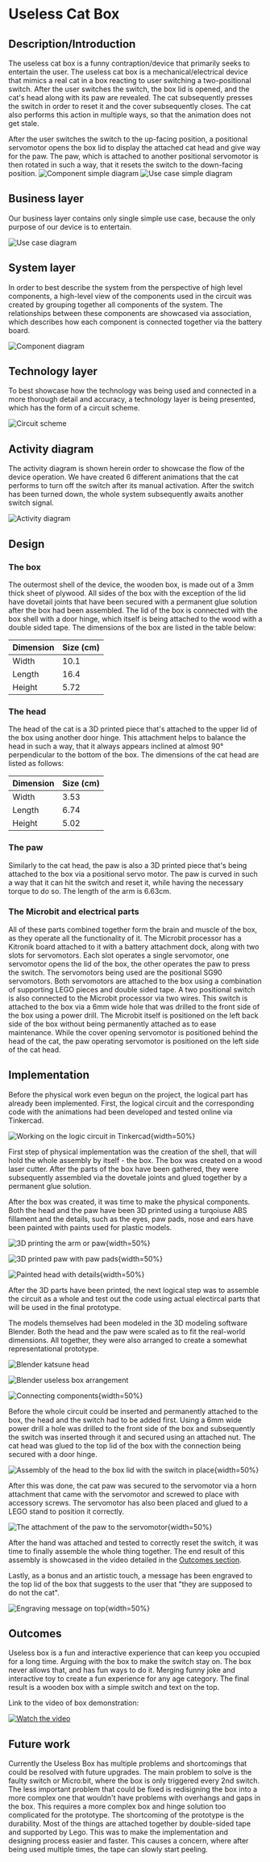 # Useless Cat Box

## Description/Introduction

The useless cat box is a funny contraption/device that primarily seeks to entertain the user. The useless cat box is a mechanical/electrical device that mimics a real cat in a box reacting to user switching a two-positional switch. After the user switches the switch, the box lid is opened, and the cat's head along with its paw are revealed. The cat subsequently presses the switch in order to reset it and the cover subsequently closes. The cat also performs this action in multiple ways, so that the animation does not get stale.

After the user switches the switch to the up-facing position, a positional servomotor opens the box lid to display the attached cat head and give way for the paw. The paw, which is attached to another positional servomotor is then rotated in such a way, that it resets the switch to the down-facing position.
![Component simple diagram](Diagrams/Component_Diagram_nice.png)
![Use case simple diagram](Diagrams/Use_Case_Model_nice.png)

## Business layer

Our business layer contains only single simple use case, because the only purpose of our device is to entertain.

![Use case diagram](Diagrams/Use_Case_Model.jpg)

## System layer

In order to best describe the system from the perspective of high level components, a high-level view of the components used in the circuit was created by grouping together all components of the system. The relationships between these components are showcased via association, which describes how each component is connected together via the battery board.

![Component diagram](Diagrams/Component_Diagram.jpg)

## Technology layer

To best showcase how the technology was being used and connected in a more thorough detail and accuracy, a technology layer is being presented, which has the form of a circuit scheme.

![Circuit scheme](Logic_circuit_files/logic_picture.png) 

## Activity diagram

The activity diagram is shown herein order to showcase the flow of the device operation. We have created 6 different animations that the cat performs to turn off the switch after its manual activation. After the switch has been turned down, the whole system subsequently awaits another switch signal.

![Activity diagram](Diagrams/Activity_Diagram.jpg)

## Design

### The box

The outermost shell of the device, the wooden box, is made out of a 3mm thick sheet of plywood. All sides of the box with the exception of the lid have dovetail joints that have been secured with a permanent glue solution after the box had been assembled. The lid of the box is connected with the box shell with a door hinge, which itself is being attached to the wood with a double sided tape. The dimensions of the box are listed in the table below:

| Dimension | Size (cm) |
|-----------|-----------|
| Width     | 10.1      |
| Length    | 16.4      |
| Height    | 5.72      |

### The head

The head of the cat is a 3D printed piece that's attached to the upper lid of the box using another door hinge. This attachment helps to balance the head in such a way, that it always appears inclined at almost 90° perpendicular to the bottom of the box. The dimensions of the cat head are listed as follows:

| Dimension | Size (cm) |
|-----------|-----------|
| Width     | 3.53      |
| Length    | 6.74      |
| Height    | 5.02      |

### The paw

Similarly to the cat head, the paw is also a 3D printed piece that's being attached to the box via a positional servo motor. The paw is curved in such a way that it can hit the switch and reset it, while having the necessary torque to do so. The length of the arm is 6.63cm.

### The Microbit and electrical parts

All of these parts combined together form the brain and muscle of the box, as they operate all the functionality of it. The Microbit processor has a Kitronik board attached to it with a battery attachment dock, along with two slots for servomotors. Each slot operates a single servomotor, one servomotor opens the lid of the box, the other operates the paw to press the switch. The servomotors being used are the positional SG90 servomotors. Both servomotors are attached to the box using a combination of supporting LEGO pieces and double sided tape. A two positional switch is also connected to the Microbit processor via two wires. This switch is attached to the box via a 6mm wide hole that was drilled to the front side of the box using a power drill. The Microbit itself is positioned on the left back side of the box without being permanently attached as to ease maintenance. While the cover opening servomotor is positioned behind the head of the cat, the paw operating servomotor is positioned on the left side of the cat head.

## Implementation

Before the physical work even begun on the project, the logical part has already been implemented. First, the logical circuit and the corresponding code with the animations had been developed and tested online via Tinkercad. 

![Working on the logic circuit in Tinkercad](photo_documentation/IMG_20240110_162244.jpg){width=50%}

First step of physical implementation was the creation of the shell, that will hold the whole assembly by itself - the box. The box was created on a wood laser cutter. After the parts of the box have been gathered, they were subsequently assembled via the dovetale joints and glued together by a permanent glue solution.

After the box was created, it was time to make the physical components. Both the head and the paw have been 3D printed using a turqoiuse ABS fillament and the details, such as the eyes, paw pads, nose and ears have been painted with paints used for plastic models.

![3D printing the arm or paw](photo_documentation/IMG_20240110_162250.jpg){width=50%}

![3D printed paw with paw pads](photo_documentation/Paw.jpg){width=50%}

![Painted head with details](photo_documentation/41832b26-46bf-47c3-820c-2dd11c24d66d.jpg){width=50%}

After the 3D parts have been printed, the next logical step was to assemble the circuit as a whole and test out the code using actual electircal parts that will be used in the final prototype.

The models themselves had been modeled in the 3D modeling software Blender. Both the head and the paw were scaled as to fit the real-world dimensions. All together, they were also arranged to create a somewhat representational prototype.

![Blender katsune head](photo_documentation/blender-katsune.png)

![Blender useless box arrangement](photo_documentation/blender-uselessbox.png)

![Connecting components](photo_documentation/IMG_20240110_172441.jpg){width=50%}

Before the whole circuit could be inserted and permanently attached to the box, the head and the switch had to be added first. Using a 6mm wide power drill a hole was drilled to the front side of the box and subsequently the switch was inserted through it and secured using an attached nut. The cat head was glued to the top lid of the box with the connection being secured with a door hinge.

![Assembly of the head to the box lid with the switch in place](photo_documentation/IMG_20240112_130110.jpg){width=50%}

After this was done, the cat paw was secured to the servomotor via a horn attachment that came with the servomotor and screwed to place with accessory screws. The servomotor has also been placed and glued to a LEGO stand to position it correctly.

![The attachment of the paw to the servomotor](photo_documentation/IMG_20240112_130120.jpg){width=50%}

After the hand was attached and tested to correctly reset the switch, it was time to finally assemble the whole thing together. The end result of this assembly is showcased in the video detailed in the [Outcomes section](#outcomes).

Lastly, as a bonus and an artistic touch, a message has been engraved to the top lid of the box that suggests to the user that "they are supposed to do not the cat".

![Engraving message on top](photo_documentation/IMG_20240112_151916.jpg){width=50%}

## Outcomes
Useless box is a fun and interactive experience that can keep you occupied for a long time. Arguing with the box to make the switch stay on. The box never allows that, and has fun ways to do it. Merging funny joke and interactive toy to create a fun experience for any age category. The final result is a wooden box with a simple switch and text on the top.

Link to the video of box demonstration:

[![Watch the video](https://img.youtube.com/vi/bIh0acDwSKU/hqdefault.jpg)](https://www.youtube.com/embed/bIh0acDwSKU)
## Future work
Currently the Useless Box has multiple problems and shortcomings that could be resolved with future upgrades. The main problem to solve is the faulty switch or Micro:bit, where the box is only triggered every 2nd switch. The less important problem that could be fixed is redisigning the box into a more complex one that wouldn't have problems with overhangs and gaps in the box. This requires a more complex box and hinge solution too complicated for the prototype.
The shortcoming of the prototype is the durability. Most of the things are attached together by double-sided tape and supported by Lego. This was to make the implementation and designing process easier and faster. This causes a concern, where after being used multiple times, the tape can slowly start peeling.